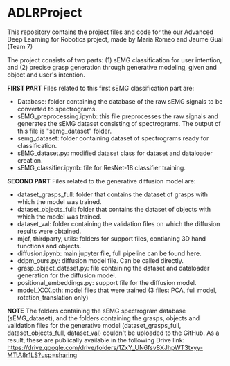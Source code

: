 # ADLRProject

This repository contains the project files and code for the our Advanced Deep Learning for Robotics project, made by Maria Romeo and Jaume Gual (Team 7)

The project consists of two parts: 
(1) sEMG classification for user intention, and
(2) precise grasp generation through generative modeling, given and object and user's intention.

**FIRST PART**
Files related to this first sEMG classification part are:
- Database: folder containing the database of the raw sEMG signals to be converted to spectrograms.
- sEMG_preprocessing.ipynb: this file preprocesses the raw signals and generates the sEMG dataset consisting of spectrograms. The output of this file is "semg_dataset" folder.
- semg_dataset: folder containing dataset of spectrograms ready for classification.
- sEMG_dataset.py: modified dataset class for dataset and dataloader creation.
- sEMG_classifier.ipynb: file for ResNet-18 classifier training.

**SECOND PART**
Files related to the generative diffusion model are:
- dataset_grasps_full: folder that contains the dataset of grasps with which the model was trained.
- dataset_objects_full: folder that contains the dataset of objects with which the model was trained.
- dataset_val: folder containing the validation files on which the diffusion results were obtained.
- mjcf, thirdparty, utils: folders for support files, contianing 3D hand functions and objects.
- diffusion.ipynb: main jupyter file, full pipeline can be found here.
- ddpm_ours.py: diffusion model file. Can be called directly.
- grasp_object_dataset.py: file containing the dataset and dataloader generation for the diffusion model.
- positional_embeddings.py: support file for the diffusion model.
- model_XXX.pth: model files that were trained (3 files: PCA, full model, rotation_translation only)

**NOTE**
The folders containing the sEMG spectrogram database (sEMG_dataset), and the folders containing the grasps, objects and validation files for the generative model (dataset_grasps_full, dataset_objects_full, dataset_val) couldn't be uploaded to the GitHub.
As a result, these are publically available in the following Drive link: https://drive.google.com/drive/folders/1ZxY_UN6fsv8XJhpWT3txyy-MTtA8r1LS?usp=sharing


